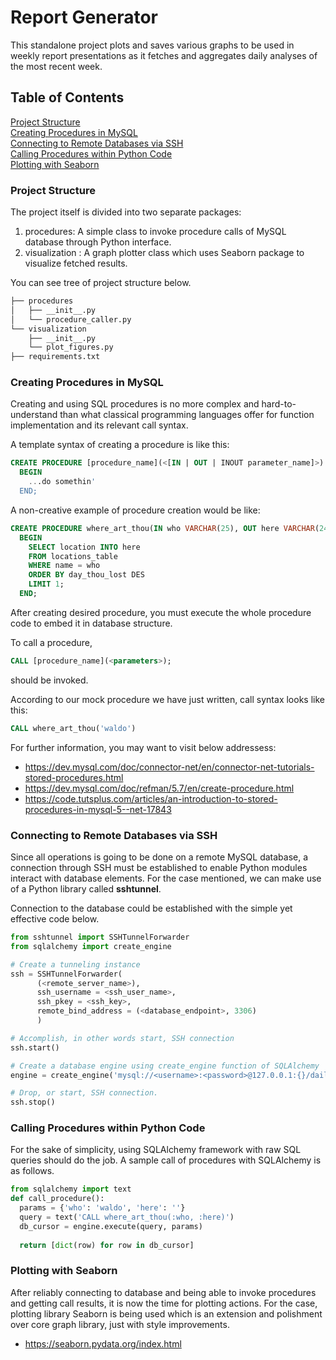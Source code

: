 Report Generator
================

This standalone project plots and saves various graphs to be used in weekly report presentations as it fetches and
aggregates daily analyses of the most recent week.

Table of Contents
-----------------
[Project Structure](#project-structure)  
[Creating Procedures in MySQL](#creating-procedures-in-mysql)  
[Connecting to Remote Databases via SSH](#connecting-to-remote-databases-via-ssh)  
[Calling Procedures within Python Code](#calling-procedures-within-python-code)  
[Plotting with Seaborn](#plotting-with-seaborn) 

### Project Structure
   
The project itself is divided into two separate packages:
1. procedures: A simple class to invoke procedure calls of MySQL database through Python interface.
2. visualization : A graph plotter class which uses Seaborn package to visualize fetched results.

You can see tree of project structure below.

```bash
├── procedures
│   ├── __init__.py
│   └── procedure_caller.py
└── visualization
    ├── __init__.py
    └── plot_figures.py
├── requirements.txt
```  

### Creating Procedures in MySQL
Creating and using SQL procedures is no more complex and hard-to-understand than what classical programming languages offer for
function implementation and its relevant call syntax. 

A template syntax of creating a procedure is like this:
```sql
CREATE PROCEDURE [procedure_name](<[IN | OUT | INOUT parameter_name]>)
  BEGIN
    ...do somethin'
  END;
```
A non-creative example of procedure creation would be like:
```sql
CREATE PROCEDURE where_art_thou(IN who VARCHAR(25), OUT here VARCHAR(24))
  BEGIN
    SELECT location INTO here
    FROM locations_table
    WHERE name = who
    ORDER BY day_thou_lost DES
    LIMIT 1;
  END;
```
After creating desired procedure, you must execute the whole procedure code to embed it in database structure.

To call a procedure,
```sql
CALL [procedure_name](<parameters>);
```
should be invoked.

According to our mock procedure we have just written, call syntax looks like this:
```sql
CALL where_art_thou('waldo')
```

For further information, you may want to visit below addressess:  
- <https://dev.mysql.com/doc/connector-net/en/connector-net-tutorials-stored-procedures.html>
- <https://dev.mysql.com/doc/refman/5.7/en/create-procedure.html>
- <https://code.tutsplus.com/articles/an-introduction-to-stored-procedures-in-mysql-5--net-17843>

### Connecting to Remote Databases via SSH
Since all operations is going to be done on a remote MySQL database, a connection through SSH must be established to enable 
Python modules interact with database elements. For the case mentioned, we can make use of a Python library called __sshtunnel__.

Connection to the database could be established with the simple yet effective code below.  

```python
from sshtunnel import SSHTunnelForwarder
from sqlalchemy import create_engine

# Create a tunneling instance
ssh = SSHTunnelForwarder(
      (<remote_server_name>),
      ssh_username = <ssh_user_name>,
      ssh_pkey = <ssh_key>,
      remote_bind_address = (<database_endpoint>, 3306)
      )

# Accomplish, in other words start, SSH connection
ssh.start()

# Create a database engine using create_engine function of SQLAlchemy
engine = create_engine('mysql://<username>:<password>@127.0.0.1:{}/daily_analyses'.format(ssh.local_bind_port))

# Drop, or start, SSH connection.
ssh.stop()
```

### Calling Procedures within Python Code
For the sake of simplicity, using SQLAlchemy framework with raw SQL queries should do the job. A sample call of procedures with SQLAlchemy
is as follows.

```python
from sqlalchemy import text
def call_procedure():
  params = {'who': 'waldo', 'here': ''}
  query = text('CALL where_art_thou(:who, :here)')
  db_cursor = engine.execute(query, params)
  
  return [dict(row) for row in db_cursor]
```

### Plotting with Seaborn
After reliably connecting to database and being able to invoke procedures and getting call results, it is now the time for plotting actions. For the case, plotting library Seaborn is being used which is an extension and polishment over core graph library, just with style improvements.  
- <https://seaborn.pydata.org/index.html>
